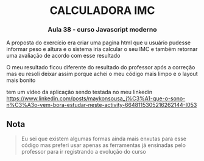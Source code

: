 <h1 align="center">
 CALCULADORA IMC
</h1>

<h3 align="center">
  Aula 38 - curso Javascript moderno
</h3>

<p>A proposta do exercício era criar uma pagina html que u usuário pudesse informar peso e altura e o sistema iria calcular o seu IMC e também retornar uma avaliação de acordo com esse resultado </p>
<p>O meu resultado ficou diferente do resultado do professor após a correção mas eu resoli deixar assim porque achei o meu código mais limpo e o layout mais bonito</p>

tem um vídeo da aplicação sendo testada no meu linkedin https://www.linkedin.com/posts/maykonsousa_j%C3%A1-que-o-sono-n%C3%A3o-vem-bora-estudar-neste-activity-6648115305216262144-I053







## Nota
>Eu sei que existem algumas formas ainda mais enxutas para esse código mas preferi usar apenas as ferramentas já ensinadas pelo professor para ir registrando a evolução do curso
